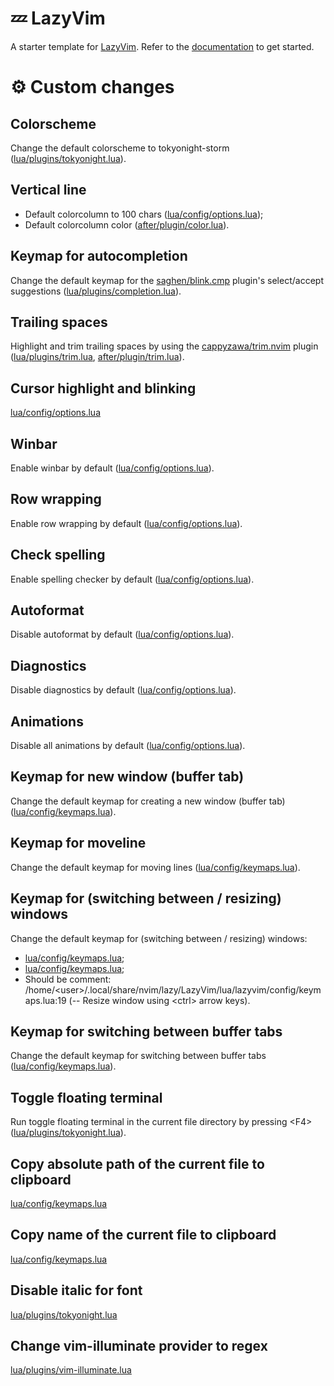 # 💤 LazyVim

A starter template for [LazyVim](https://github.com/LazyVim/LazyVim).
Refer to the [documentation](https://lazyvim.github.io/installation) to get started.


# ⚙️ Custom changes

## Colorscheme
Change the default colorscheme to tokyonight-storm
([lua/plugins/tokyonight.lua](lua/plugins/tokyonight.lua)).

## Vertical line
- Default colorcolumn to 100 chars
([lua/config/options.lua](lua/config/options.lua#L5));
- Default colorcolumn color ([after/plugin/color.lua](after/plugin/color.lua)).

## Keymap for autocompletion
Change the default keymap for the [saghen/blink.cmp](https://github.com/Saghen/blink.cmp) plugin's select/accept suggestions
([lua/plugins/completion.lua](lua/plugins/completion.lua)).

## Trailing spaces
Highlight and trim trailing spaces by using the [cappyzawa/trim.nvim](https://github.com/cappyzawa/trim.nvim) plugin
([lua/plugins/trim.lua](lua/plugins/trim.lua), [after/plugin/trim.lua](after/plugin/trim.lua)).

## Cursor highlight and blinking
[lua/config/options.lua](lua/config/options.lua#L8)

## Winbar
Enable winbar by default
([lua/config/options.lua](lua/config/options.lua#L16)).

## Row wrapping
Enable row wrapping by default
([lua/config/options.lua](lua/config/options.lua#L19)).

## Check spelling
Enable spelling checker by default
([lua/config/options.lua](lua/config/options.lua#L22)).

## Autoformat
Disable autoformat by default
([lua/config/options.lua](lua/config/options.lua#L25)).

## Diagnostics
Disable diagnostics by default
([lua/config/options.lua](lua/config/options.lua#L28)).

## Animations
Disable all animations by default
([lua/config/options.lua](lua/config/options.lua#L31)).

## Keymap for new window (buffer tab)
Change the default keymap for creating a new window (buffer tab)
([lua/config/keymaps.lua](lua/config/keymaps.lua#L5)).

## Keymap for moveline
Change the default keymap for moving lines
([lua/config/keymaps.lua](lua/config/keymaps.lua#L8)).

## Keymap for (switching between / resizing) windows
Change the default keymap for (switching between / resizing) windows:
- [lua/config/keymaps.lua](lua/config/keymaps.lua#L15);
- [lua/config/keymaps.lua](lua/config/keymaps.lua#L21);
- Should be comment: /home/\<user\>/.local/share/nvim/lazy/LazyVim/lua/lazyvim/config/keymaps.lua:19
(-- Resize window using \<ctrl\> arrow keys).

## Keymap for switching between buffer tabs
Change the default keymap for switching between buffer tabs
([lua/config/keymaps.lua](lua/config/keymaps.lua#L27)).

## Toggle floating terminal
Run toggle floating terminal in the current file directory by pressing \<F4\>
([lua/plugins/tokyonight.lua](lua/plugins/toggleterm.lua)).

## Copy absolute path of the current file to clipboard
[lua/config/keymaps.lua](lua/config/keymaps.lua#L31)

## Copy name of the current file to clipboard
[lua/config/keymaps.lua](lua/config/keymaps.lua#L34)

## Disable italic for font
[lua/plugins/tokyonight.lua](lua/plugins/tokyonight.lua#L8)

## Change vim-illuminate provider to regex
[lua/plugins/vim-illuminate.lua](lua/plugins/vim-illuminate.lua)
